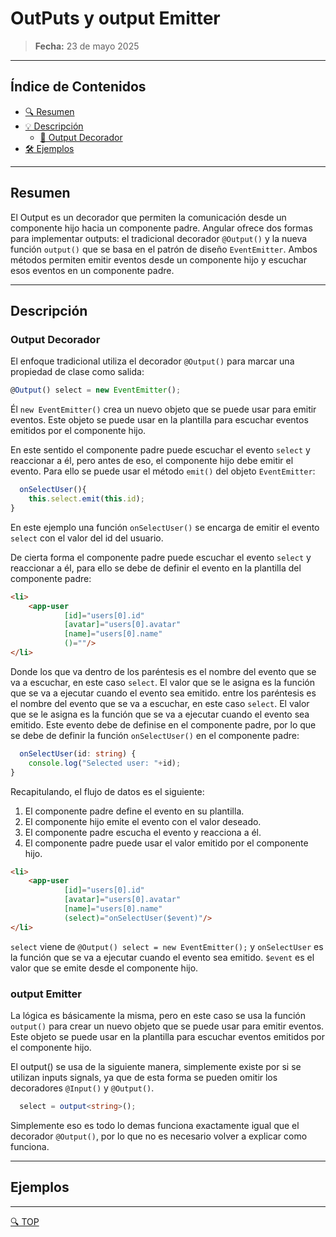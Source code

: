 # OutPuts y output Emitter

> **Fecha:** 23 de mayo 2025

---
## Índice de Contenidos
- [🔍 Resumen](#resumen)
- [💡 Descripción](#descripción)
    - [🔧 Output Decorador](#output-decorador)
- [🛠️ Ejemplos](#ejemplos)

---

## Resumen
El Output es un decorador que permiten la comunicación desde un componente hijo hacia un componente padre. Angular ofrece dos formas para implementar outputs: el tradicional decorador `@Output()` y la nueva función `output()` que se basa en el patrón de diseño `EventEmitter`. Ambos métodos permiten emitir eventos desde un componente hijo y escuchar esos eventos en un componente padre.

---

## Descripción

### Output Decorador
El enfoque tradicional utiliza el decorador `@Output()` para marcar una propiedad de clase como salida:

```typescript
@Output() select = new EventEmitter();
```

Él `new EventEmitter()` crea un nuevo objeto que se puede usar para emitir eventos. Este objeto se puede usar en la plantilla para escuchar eventos emitidos por el componente hijo.

En este sentido el componente padre puede escuchar el evento `select` y reaccionar a él, pero antes de eso, el componente hijo debe emitir el evento. Para ello se puede usar el método `emit()` del objeto `EventEmitter`:

```typescript
  onSelectUser(){
    this.select.emit(this.id);
}
```
En este ejemplo una función `onSelectUser()` se encarga de emitir el evento `select` con el valor del id del usuario.

De cierta forma el componente padre puede escuchar el evento `select` y reaccionar a él, para ello se debe de definir el evento en la plantilla del componente padre:

```html
<li>
    <app-user 
            [id]="users[0].id" 
            [avatar]="users[0].avatar" 
            [name]="users[0].name" 
            ()=""/>
</li>
```
Donde los que va dentro de los paréntesis es el nombre del evento que se va a escuchar, en este caso `select`. El valor que se le asigna es la función que se va a ejecutar cuando el evento sea emitido.
entre los paréntesis es el nombre del evento que se va a escuchar, en este caso `select`. El valor que se le asigna es la función que se va a ejecutar cuando el evento sea emitido.
Este evento debe de definise en el componente padre, por lo que se debe de definir la función `onSelectUser()` en el componente padre:

```typescript
  onSelectUser(id: string) {
    console.log("Selected user: "+id);
}
```

Recapitulando, el flujo de datos es el siguiente:
   1. El componente padre define el evento en su plantilla.
   2. El componente hijo emite el evento con el valor deseado.
   3. El componente padre escucha el evento y reacciona a él.
   4. El componente padre puede usar el valor emitido por el componente hijo.

```html
<li>
    <app-user 
            [id]="users[0].id" 
            [avatar]="users[0].avatar" 
            [name]="users[0].name" 
            (select)="onSelectUser($event)"/>
</li>
```
`select` viene de `@Output() select = new EventEmitter();` y `onSelectUser` es la función que se va a ejecutar cuando el evento sea emitido. `$event` es el valor que se emite desde el componente hijo.

### output Emitter

La lógica es básicamente la misma, pero en este caso se usa la función `output()` para crear un nuevo objeto que se puede usar para emitir eventos. Este objeto se puede usar en la plantilla para escuchar eventos emitidos por el componente hijo.

El output() se usa de la siguiente manera, simplemente existe por si se utilizan inputs signals, ya que de esta forma se pueden omitir los decoradores `@Input()` y `@Output()`.

```typescript
  select = output<string>();
```
Simplemente eso es todo lo demas funciona exactamente igual que el decorador `@Output()`, por lo que no es necesario volver a explicar como funciona.



---

## Ejemplos




---
[🔍 TOP](#índice-de-contenidos)